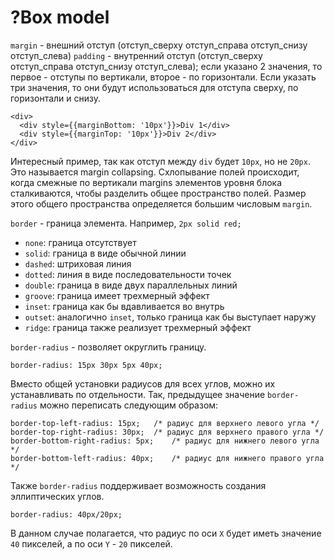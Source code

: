 # ?Box model

`margin` - внешний отступ (отступ_сверху отступ_справа отступ_снизу отступ_слева)
`padding` - внутренний отступ (отступ_сверху отступ_справа отступ_снизу отступ_слева); если указано 2 значения, то первое - отступы по вертикали, второе - по горизонтали. Если указать три значения, то они будут использоваться для отступа сверху, по горизонтали и снизу.

~~~
<div>
  <div style={{marginBottom: '10px'}}>Div 1</div>
  <div style={{marginTop: '10px'}}>Div 2</div>
</div>
~~~

Интересный пример, так как отступ между `div` будет `10px`, но не `20px`. Это называется margin collapsing. Схлопывание полей происходит, когда смежные по вертикали margins элементов уровня блока сталкиваются, чтобы разделить общее пространство полей. Размер этого общего пространства определяется большим числовым `margin`.

`border` - граница элемента. Например, `2px solid red;`

* `none`: граница отсутствует
* `solid`: граница в виде обычной линии
* `dashed`: штриховая линия
* `dotted`: линия в виде последовательности точек
* `double`: граница в виде двух параллельных линий
* `groove`: граница имеет трехмерный эффект
* `inset`: граница как бы вдавливается во внутрь
* `outset`: аналогично `inset`, только граница как бы выступает наружу
* `ridge`: граница также реализует трехмерный эффект

`border-radius` - позволяет округлить границу.

~~~
border-radius: 15px 30px 5px 40px;
~~~

Вместо общей установки радиусов для всех углов, можно их устанавливать по отдельности. Так, предыдущее значение `border-radius` можно переписать следующим образом:

~~~
border-top-left-radius: 15px;   /* радиус для верхнего левого угла */
border-top-right-radius: 30px;  /* радиус для верхнего правого угла */
border-bottom-right-radius: 5px;    /* радиус для нижнего левого угла */
border-bottom-left-radius: 40px;    /* радиус для нижнего правого угла */
~~~

Также `border-radius` поддерживает возможность создания эллиптических углов.

~~~
border-radius: 40px/20px;
~~~

В данном случае полагается, что радиус по оси `X` будет иметь значение `40` пикселей, а по оси `Y` - `20` пикселей.
